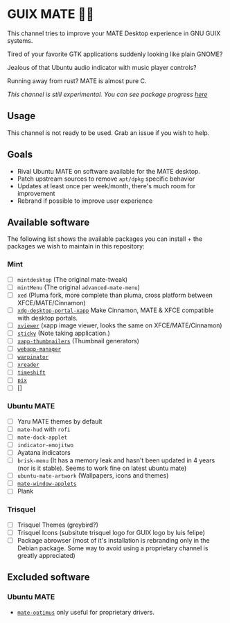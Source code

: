 # GUIX MATE 🦬🧉

This channel tries to improve your MATE Desktop experience in GNU GUIX systems.

Tired of your favorite GTK applications suddenly looking like plain GNOME? 

Jealous of that Ubuntu audio indicator with music player controls?

Running away from rust? MATE is almost pure C.

_This channel is still experimental. You can see package progress [here](https://codeberg.org/guix-mate/-/projects/13979)_

## Usage

This channel is not ready to be used. Grab an issue if you wish to help.

## Goals

- Rival Ubuntu MATE on software available for the MATE desktop.
- Patch upstream sources to remove `apt/dpkg` specific behavior
- Updates at least once per week/month, there's much room for improvement
- Rebrand if possible to improve user experience

## Available software

The following list shows the available packages you can install + the packages we wish to maintain in this repository:

### Mint
- [ ] `mintdesktop` (The original mate-tweak)
- [ ] `mintMenu` (The original `advanced-mate-menu`)
- [ ] `xed` (Pluma fork, more complete than pluma, cross platform between XFCE/MATE/Cinnamon)
- [ ] [`xdg-desktop-portal-xapp`](https://github.com/linuxmint/xdg-desktop-portal-xapp) Make Cinnamon, MATE & XFCE compatible with desktop portals.
- [ ] [`xviewer`](https://github.com/linuxmint/xviewer) (xapp image viewer, looks the same on XFCE/MATE/Cinnamon)
- [ ] [`sticky`](https://github.com/linuxmint/sticky) (Note taking application.)
- [ ] [`xapp-thumbnailers`](https://github.com/linuxmint/xapp-thumbnailers) (Thumbnail generators)
- [ ] [`webapp-manager`](https://github.com/linuxmint/webapp-manager/tree/master)
- [ ] [`warpinator`](https://github.com/linuxmint/warpinator)
- [ ] [`xreader`](https://github.com/linuxmint/xreader) 
- [ ] [`timeshift`](https://github.com/linuxmint/timeshift)
- [ ] [`pix`](https://github.com/linuxmint/pix)
- [ ] []

### Ubuntu MATE
- [ ] Yaru MATE themes by default
- [ ] `mate-hud` with `rofi`
- [ ] `mate-dock-applet`
- [ ] `indicator-emojitwo`
- [ ] Ayatana indicators
- [ ] `brisk-menu` (It has a memory leak and hasn't been updated in 4 years (nor is it stable). Seems to work fine on latest ubuntu mate)
- [ ] `ubuntu-mate-artwork` (Wallpapers, icons and themes)
- [ ] [`mate-window-applets`](https://github.com/ubuntu-mate/mate-window-applets)
- [ ] Plank

### Trisquel
- [ ] Trisquel Themes (greybird?)
- [ ] Trisquel Icons (subsitute trisquel logo for GUIX logo by luis felipe)
- [ ] Package abrowser (most of it's installation is rebranding only in the Debian package. Some way to avoid using a proprietary channel is greatly appreciated)

## Excluded software

### Ubuntu MATE
- [`mate-optimus`](https://github.com/ubuntu-mate/mate-optimus) only useful for proprietary drivers.